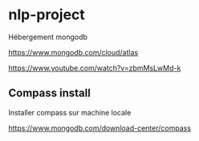# nlp-project

Hébergement mongodb


https://www.mongodb.com/cloud/atlas

https://www.youtube.com/watch?v=zbmMsLwMd-k


## Compass install

Installer compass sur machine locale

https://www.mongodb.com/download-center/compass

